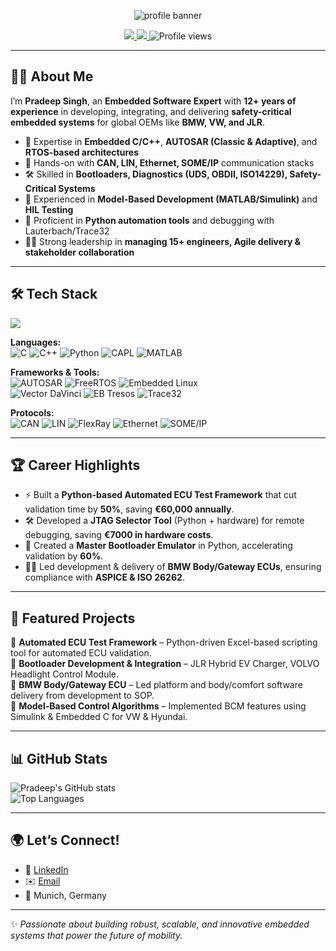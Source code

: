 <!-- Banner or Profile Header -->
<p align="center">
  <img src="https://capsule-render.vercel.app/api?type=waving&color=0:4F8A8B,100:72C3DC&height=200&section=header&text=Pradeep%20Singh&fontSize=48&fontColor=ffffff" alt="profile banner"/>
</p>

<p align="center">
  <a href="https://www.linkedin.com/in/pradeepsinghembeddedengineer/">
    <img src="https://img.shields.io/badge/LinkedIn-pradeepsinghembeddedengineer-blue?style=flat-square&logo=linkedin" />
  </a>
  <a href="mailto:pradeepsingh7789@gmail.com">
    <img src="https://img.shields.io/badge/Email-pradeepsingh7789%40gmail.com-red?style=flat-square&logo=gmail&logoColor=white" />
  </a>
  <img src="https://komarev.com/ghpvc/?username=pradeepsingh&style=flat-square&color=0A66C2" alt="Profile views" />
</p>

---

## 👨‍💻 About Me  
I’m **Pradeep Singh**, an **Embedded Software Expert** with **12+ years of experience** in developing, integrating, and delivering **safety-critical embedded systems** for global OEMs like **BMW, VW, and JLR**.  

- 🔧 Expertise in **Embedded C/C++**, **AUTOSAR (Classic & Adaptive)**, and **RTOS-based architectures**  
- 📡 Hands-on with **CAN, LIN, Ethernet, SOME/IP** communication stacks  
- 🛠️ Skilled in **Bootloaders, Diagnostics (UDS, OBDII, ISO14229), Safety-Critical Systems**  
- 🧩 Experienced in **Model-Based Development (MATLAB/Simulink)** and **HIL Testing**  
- 🐍 Proficient in **Python automation tools** and debugging with Lauterbach/Trace32  
- 👨‍💼 Strong leadership in **managing 15+ engineers, Agile delivery & stakeholder collaboration**  

---

## 🛠️ Tech Stack  

<p align="left">
  <img src="https://skillicons.dev/icons?i=c,cpp,cmake,arm,docker,raspberrypi,arduino,stm32,vscode,linux,git" />
</p>

**Languages:**  
![C](https://img.shields.io/badge/C-00599C?style=flat&logo=c&logoColor=white) 
![C++](https://img.shields.io/badge/C++-00599C?style=flat&logo=c%2B%2B&logoColor=white) 
![Python](https://img.shields.io/badge/Python-3776AB?style=flat&logo=python&logoColor=white) 
![CAPL](https://img.shields.io/badge/CAPL-1E90FF?style=flat&logo=vector&logoColor=white) 
![MATLAB](https://img.shields.io/badge/MATLAB-0076A8?style=flat&logo=mathworks&logoColor=white)  

**Frameworks & Tools:**  
![AUTOSAR](https://img.shields.io/badge/AUTOSAR-FF6600?style=flat&logo=autosar&logoColor=white) 
![FreeRTOS](https://img.shields.io/badge/FreeRTOS-009688?style=flat&logo=freertos&logoColor=white) 
![Embedded Linux](https://img.shields.io/badge/Embedded%20Linux-333333?style=flat&logo=linux&logoColor=white)  
![Vector DaVinci](https://img.shields.io/badge/Vector-DaVinci-red?style=flat&logo=vector&logoColor=white) 
![EB Tresos](https://img.shields.io/badge/EB-Tresos-blue?style=flat) 
![Trace32](https://img.shields.io/badge/Trace32-Debugger-green?style=flat)  

**Protocols:**  
![CAN](https://img.shields.io/badge/CAN-00599C?style=flat&logo=car&logoColor=white) 
![LIN](https://img.shields.io/badge/LIN-006400?style=flat) 
![FlexRay](https://img.shields.io/badge/FlexRay-8B0000?style=flat) 
![Ethernet](https://img.shields.io/badge/Ethernet-228B22?style=flat&logo=ethernet&logoColor=white) 
![SOME/IP](https://img.shields.io/badge/SOME--IP-FF8C00?style=flat)  

---

## 🏆 Career Highlights  
- ⚡ Built a **Python-based Automated ECU Test Framework** that cut validation time by **50%**, saving **€60,000 annually**.  
- 🛠️ Developed a **JTAG Selector Tool** (Python + hardware) for remote debugging, saving **€7000 in hardware costs**.  
- 🔄 Created a **Master Bootloader Emulator** in Python, accelerating validation by **60%**.  
- 👨‍💻 Led development & delivery of **BMW Body/Gateway ECUs**, ensuring compliance with **ASPICE & ISO 26262**.  

---

## 📂 Featured Projects  
🔹 **Automated ECU Test Framework** – Python-driven Excel-based scripting tool for automated ECU validation.  
🔹 **Bootloader Development & Integration** – JLR Hybrid EV Charger, VOLVO Headlight Control Module.  
🔹 **BMW Body/Gateway ECU** – Led platform and body/comfort software delivery from development to SOP.  
🔹 **Model-Based Control Algorithms** – Implemented BCM features using Simulink & Embedded C for VW & Hyundai.  

---

## 📊 GitHub Stats  
![Pradeep's GitHub stats](https://github-readme-stats.vercel.app/api?username=pradeepsingh&show_icons=true&theme=tokyonight)  
![Top Languages](https://github-readme-stats.vercel.app/api/top-langs/?username=pradeepsingh&layout=compact&theme=tokyonight)  

---

## 🌍 Let’s Connect!  
- 💼 [LinkedIn](https://www.linkedin.com/in/pradeepsinghembeddedengineer/)  
- ✉️ [Email](mailto:pradeepsingh7789@gmail.com)  
- 📍 Munich, Germany  

---

✨ *Passionate about building robust, scalable, and innovative embedded systems that power the future of mobility.*  

